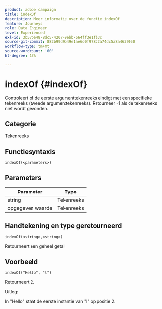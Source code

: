 ```yaml
---
product: adobe campaign
title: indexOf
description: Meer informatie over de functie indexOf
feature: Journeys
role: Data Engineer
level: Experienced
exl-id: 3b57be48-8dc5-4207-9ebb-664ff3e1fb3c
source-git-commit: 882b99d9b49e1ae6d0f97872a74dc5a8a4639050
workflow-type: tm+mt
source-wordcount: '60'
ht-degree: 15%

---
```


# indexOf {#indexOf}

Controleert of de eerste argumenttekenreeks eindigt met een specifieke tekenreeks (tweede argumenttekenreeks). Retourneer -1 als de tekenreeks niet wordt gevonden.

## Categorie

Tekenreeks

## Functiesyntaxis

`indexOf(<parameters>)`

## Parameters

| Parameter | Type |
|-----------|------------------|
| string | Tekenreeks |
| opgegeven waarde | Tekenreeks |

## Handtekening en type geretourneerd

`indexOf(<string>,<string>)`

Retourneert een geheel getal.

## Voorbeeld

`indexOf("Hello", "l")`

Retourneert 2.

Uitleg:

In &quot;Hello&quot; staat de eerste instantie van &quot;l&quot; op positie 2.
